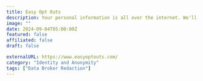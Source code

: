 ```yaml
---
title: Easy Opt Outs
description: Your personal information is all over the internet. We'll help you opt out.
image: ""
date: 2024-09-04T05:00:00Z
featured: false
affiliated: false
draft: false

externalURL: https://www.easyoptouts.com/
category: "Identity and Anonymity"
tags: ["Data Broker Redaction"]
---
```

